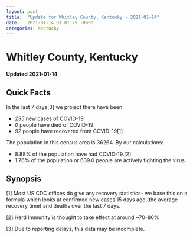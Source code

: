 ```yaml
---
layout: post
title:  "Update for Whitley County, Kentucky - 2021-01-14"
date:   2021-01-14 01:01:29 -0600
categories: Kentucky
---
```


# Whitley County, Kentucky
#### Updated 2021-01-14

## Quick Facts

In the last 7 days[3] we project there have been
- *235* new cases of COVID-19
- *0* people have died of COVID-19
- *92* people have recovered from COVID-19[1]

The population in this census area is 36264. By our calculations:
- 8.88% of the population have had COVID-19.[2]
- 1.76% of the population or 639.0 people are actively fighting the virus.

## Synopsis




[1] Most US CDC offices do give any recovery statistics- we base this on a formula which looks at confirmed new cases
15 days ago (the average recovery time) and deaths over the last 7 days.

[2] Herd Immunity is thought to take effect at around ~70-80%

[3] Due to reporting delays, this data may be incomplete.
 
    